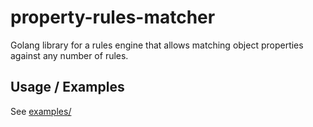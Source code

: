 # property-rules-matcher

Golang library for a rules engine that allows matching object properties against
any number of rules.

## Usage / Examples

See [examples/](./examples/)
